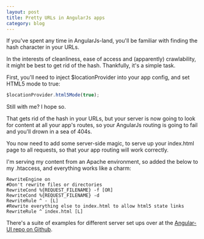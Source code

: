 ```yaml
---
layout: post
title: Pretty URLs in AngularJs apps
category: blog
---
```


If you've spent any time in AngularJs-land, you'll be familiar with finding the hash character in your URLs.

In the interests of cleanliness, ease of access and (apparently) crawlability, it might be best to get rid of the hash. Thankfully, it's a simple task.

First, you'll need to inject $locationProvider into your app config, and set HTML5 mode to true:

```js
$locationProvider.html5Mode(true);
```

Still with me? I hope so.

That gets rid of the hash in your URLs, but your server is now going to look for content at all your app's routes, so your AngularJs routing is going to fail and you'll drown in a sea of 404s.

You now need to add some server-side magic, to serve up your index.html page to all requests, so that your app routing will work correctly.

I'm serving my content from an Apache environment, so added the below to my .htaccess, and everything works like a charm:

```aconf
RewriteEngine on
#Don't rewrite files or directories
RewriteCond %{REQUEST_FILENAME} -f [OR]
RewriteCond %{REQUEST_FILENAME} -d
RewriteRule ^ - [L]
#Rewrite everything else to index.html to allow html5 state links
RewriteRule ^ index.html [L]
```

There's a suite of examples for different server set ups over at the [Angular-UI repo on Github](https://github.com/angular-ui/ui-router/wiki/Frequently-Asked-Questions#how-to-configure-your-server-to-work-with-html5mode).

